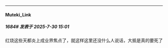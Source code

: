 ﻿
*****

####  Muteki_Link  
##### 1684#       发表于 2025-7-30 15:01

红烧这些天都炎上成业界焦点了，就这样这里还没什么人说话，大抵是真的要死了

